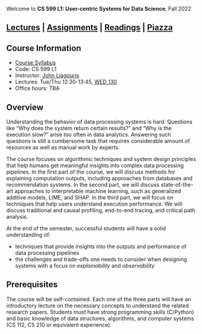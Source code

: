 Welcome to **CS 599 L1: User-centric Systems for Data Science**, Fall 2022

## [Lectures](./lectures.html) \| [Assignments](./assignments.html) \| [Readings](./readings.html) \| [Piazza](https://piazza.com/bu/fall2021/cs591l1/home)

## Course Information

- [Course Syllabus](./syllabus.html)
- Code: CS 599 L1
- Instructor: [John Liagouris](https://cs-people.bu.edu/liagos/)
- Lectures: Tue/Thu 12:30-13:45, [WED	130](https://www.bu.edu/classrooms/classroom/wed-130/)
- Office hours: TBA

## Overview

Understanding the behavior of data processing systems is hard. Questions like “Why does the system return certain results?” and “Why is the execution slow?” arise too often in data analytics. Answering such questions is still a cumbersome task that requires considerable amount of resources as well as manual work by experts.

The course focuses on algorithmic techniques and system design principles that help humans get meaningful insights into complex data processing pipelines. In the first part of the course, we will discuss methods for explaining computation outputs, including approaches from databases and recommendation systems. In the second part, we will discuss state-of-the-art approaches to interpretable machine learning, such as generalized additive models, LIME, and SHAP. In the third part, we will focus on techniques that help users understand execution performance. We will discuss traditional and causal profiling, end-to-end tracing, and critical path analysis.

At the end of the semester, successful students will have a solid understanding of:

- techniques that provide insights into the outputs and performance of data processing pipelines
- the challenges and trade-offs one needs to consider when designing systems with a focus on *explainability* and *observability*

## Prerequisites
The course will be self-contained. Each one of the three parts will have an introductory lecture on the necessary concepts to understand the related research papers. Students must have strong programming skills (C/Python) and basic knowledge of data structures, algorithms, and computer systems (CS 112, CS 210 or equivalent experience).
